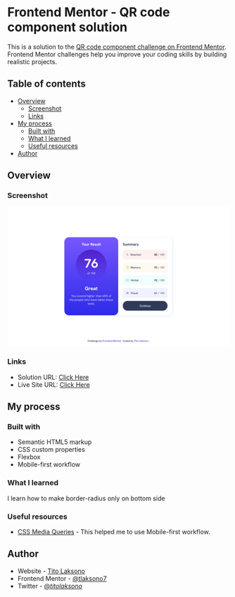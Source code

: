 # Frontend Mentor - QR code component solution

This is a solution to the [QR code component challenge on Frontend Mentor](https://www.frontendmentor.io/challenges/qr-code-component-iux_sIO_H). Frontend Mentor challenges help you improve your coding skills by building realistic projects. 

## Table of contents

- [Overview](#overview)
  - [Screenshot](#screenshot)
  - [Links](#links)
- [My process](#my-process)
  - [Built with](#built-with)
  - [What I learned](#what-i-learned)
  - [Useful resources](#useful-resources)
- [Author](#author)

## Overview

### Screenshot

![](./screenshot.png)

### Links

- Solution URL: [Click Here](https://www.frontendmentor.io/solutions/results-summary-component-zyRq7cbibp)
- Live Site URL: [Click Here](https://results-summary-component-main-rose.vercel.app/)

## My process

### Built with

- Semantic HTML5 markup
- CSS custom properties
- Flexbox
- Mobile-first workflow

### What I learned

I learn how to make border-radius only on bottom side

### Useful resources

- [CSS Media Queries](https://www.w3schools.com/css/css3_mediaqueries.asp) - This helped me to use Mobile-first workflow.

## Author

- Website - [Tito Laksono](https://www.tlaksono.my.id)
- Frontend Mentor - [@tlaksono7](https://www.frontendmentor.io/profile/tlaksono7)
- Twitter - [@_titolaksono_](https://www.twitter.com/_titolaksono)
